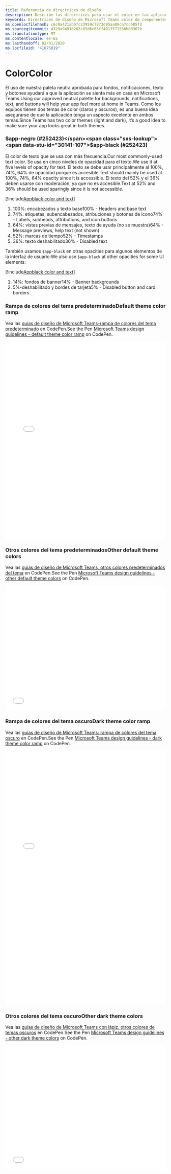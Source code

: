 ```yaml
---
title: Referencia de directrices de diseño
description: Describe las directrices para usar el color en las aplicaciones
keywords: Directrices de diseño de Microsoft Teams color de componentes de referencia
ms.openlocfilehash: c6c0a421abbfc23959c7873d95aa89ca7cc685f2
ms.sourcegitcommit: 4329a94918263c85d6c65ff401f571556b80307b
ms.translationtype: MT
ms.contentlocale: es-ES
ms.lasthandoff: 02/01/2020
ms.locfileid: "41675819"
---
```

# <a name="color"></a><span data-ttu-id="30141-104">Color</span><span class="sxs-lookup"><span data-stu-id="30141-104">Color</span></span>

<span data-ttu-id="30141-105">El uso de nuestra paleta neutra aprobada para fondos, notificaciones, texto y botones ayudará a que la aplicación se sienta más en casa en Microsoft Teams.</span><span class="sxs-lookup"><span data-stu-id="30141-105">Using our approved neutral palette for backgrounds, notifications, text, and buttons will help your app feel more at home in Teams.</span></span> <span data-ttu-id="30141-106">Como los equipos tienen dos temas de color (claros y oscuros), es una buena idea asegurarse de que la aplicación tenga un aspecto excelente en ambos temas.</span><span class="sxs-lookup"><span data-stu-id="30141-106">Since Teams has two color themes (light and dark), it’s a good idea to make sure your app looks great in both themes.</span></span>

### <a name="app-black-252423"></a><span data-ttu-id="30141-107">$app-negro (#252423)</span><span class="sxs-lookup"><span data-stu-id="30141-107">$app-black (#252423)</span></span>

<span data-ttu-id="30141-108">El color de texto que se usa con más frecuencia.</span><span class="sxs-lookup"><span data-stu-id="30141-108">Our most commonly-used text color.</span></span> <span data-ttu-id="30141-109">Se usa en cinco niveles de opacidad para el texto.</span><span class="sxs-lookup"><span data-stu-id="30141-109">We use it at five levels of opacity for text.</span></span> <span data-ttu-id="30141-110">El texto se debe usar principalmente al 100%, 74%, 64% de opacidad porque es accesible.</span><span class="sxs-lookup"><span data-stu-id="30141-110">Text should mainly be used at 100%, 74%, 64% opacity since it is accessible.</span></span> <span data-ttu-id="30141-111">El texto del 52% y el 36% deben usarse con moderación, ya que no es accesible.</span><span class="sxs-lookup"><span data-stu-id="30141-111">Text at 52% and 36% should be used sparingly since it is not accessible.</span></span>

[!include[Appblack color and text](~/includes/design/color-image-appblack-text.html)]

1. <span data-ttu-id="30141-112">100%: encabezados y texto base</span><span class="sxs-lookup"><span data-stu-id="30141-112">100% - Headers and base text</span></span>
2. <span data-ttu-id="30141-113">74%: etiquetas, subencabezados, atribuciones y botones de icono</span><span class="sxs-lookup"><span data-stu-id="30141-113">74% - Labels, subheads, attributions, and icon buttons</span></span>
3. <span data-ttu-id="30141-114">64%: vistas previas de mensajes, texto de ayuda (no se muestra)</span><span class="sxs-lookup"><span data-stu-id="30141-114">64% - Message previews, help text (not shown)</span></span>
4. <span data-ttu-id="30141-115">52%: marcas de tiempo</span><span class="sxs-lookup"><span data-stu-id="30141-115">52% - Timestamps</span></span>
5. <span data-ttu-id="30141-116">36%: texto deshabilitado</span><span class="sxs-lookup"><span data-stu-id="30141-116">36% - Disabled text</span></span>

<span data-ttu-id="30141-117">También usamos `$app-black` en otras opacities para algunos elementos de la interfaz de usuario:</span><span class="sxs-lookup"><span data-stu-id="30141-117">We also use `$app-black` at other opacities for some UI elements:</span></span>

[!include[Appblack color and text](~/includes/design/color-image-appblack-ui.html)]

1. <span data-ttu-id="30141-118">14%: fondos de banner</span><span class="sxs-lookup"><span data-stu-id="30141-118">14% - Banner backgrounds</span></span>
2. <span data-ttu-id="30141-119">5%-deshabilitado y bordes de tarjeta</span><span class="sxs-lookup"><span data-stu-id="30141-119">5% - Disabled button and card borders</span></span>

### <a name="default-theme-color-ramp"></a><span data-ttu-id="30141-120">Rampa de colores del tema predeterminado</span><span class="sxs-lookup"><span data-stu-id="30141-120">Default theme color ramp</span></span>

<span data-ttu-id="30141-121">Vea las [guías de diseño de Microsoft Teams-rampa de colores del tema predeterminado](https://codepen.io/msteams/pen/KyPmqL/) en CodePen.</span><span class="sxs-lookup"><span data-stu-id="30141-121">See the Pen [Microsoft Teams design guidelines - default theme color ramp](https://codepen.io/msteams/pen/KyPmqL/) on CodePen.</span></span>

<iframe height='620' scrolling='no' title='<span data-ttu-id="30141-122">Instrucciones de diseño de Microsoft Teams: rampa de colores del tema predeterminado</span><span class="sxs-lookup"><span data-stu-id="30141-122">Microsoft Teams design guidelines - default theme color ramp</span></span>' src='//codepen.io/msteams/embed/KyPmqL/?height=682&theme-id=31655&default-tab=result&embed-version=2' frameborder='no' allowtransparency='true' allowfullscreen='true' style='width: 100%;'><span data-ttu-id="30141-123">Consulte las <a href='https://codepen.io/msteams/pen/KyPmqL/'>guías de diseño de Microsoft Teams-gradación de colores del tema predeterminado</a> de Microsoft Teams (<a href='https://codepen.io/msteams'>@msteams</a>) en <a href='https://codepen.io'>CodePen</a>.</span><span class="sxs-lookup"><span data-stu-id="30141-123">See the Pen <a href='https://codepen.io/msteams/pen/KyPmqL/'>Microsoft Teams design guidelines - default theme color ramp</a> by Microsoft Teams (<a href='https://codepen.io/msteams'>@msteams</a>) on <a href='https://codepen.io'>CodePen</a>.</span></span>
</iframe>

### <a name="other-default-theme-colors"></a><span data-ttu-id="30141-124">Otros colores del tema predeterminados</span><span class="sxs-lookup"><span data-stu-id="30141-124">Other default theme colors</span></span>

<span data-ttu-id="30141-125">Vea las [guías de diseño de Microsoft Teams, otros colores predeterminados del tema](https://codepen.io/msteams/pen/zPOdYJ/) en CodePen.</span><span class="sxs-lookup"><span data-stu-id="30141-125">See the Pen [Microsoft Teams design guidelines - other default theme colors](https://codepen.io/msteams/pen/zPOdYJ/) on CodePen.</span></span>

<iframe height='392' scrolling='no' title='<span data-ttu-id="30141-126">Directrices de diseño de Microsoft Teams: otros colores predeterminados del tema</span><span class="sxs-lookup"><span data-stu-id="30141-126">Microsoft Teams design guidelines - other default theme colors</span></span>' src='//codepen.io/msteams/embed/zPOdYJ/?height=442&theme-id=31655&default-tab=result&embed-version=2' frameborder='no' allowtransparency='true' allowfullscreen='true' style='width: 100%;'><span data-ttu-id="30141-127">Vea las <a href='https://codepen.io/msteams/pen/zPOdYJ/'>guías de diseño de Microsoft Teams-otros colores predeterminados del tema</a> de Microsoft Teams (<a href='https://codepen.io/msteams'>@msteams</a>) en <a href='https://codepen.io'>CodePen</a>.</span><span class="sxs-lookup"><span data-stu-id="30141-127">See the Pen <a href='https://codepen.io/msteams/pen/zPOdYJ/'>Microsoft Teams design guidelines - other default theme colors</a> by Microsoft Teams (<a href='https://codepen.io/msteams'>@msteams</a>) on <a href='https://codepen.io'>CodePen</a>.</span></span>
</iframe>

### <a name="dark-theme-color-ramp"></a><span data-ttu-id="30141-128">Rampa de colores del tema oscuro</span><span class="sxs-lookup"><span data-stu-id="30141-128">Dark theme color ramp</span></span>

<span data-ttu-id="30141-129">Vea las [guías de diseño de Microsoft Teams: rampa de colores del tema oscuro](https://codepen.io/msteams/pen/BmBwjx/) en CodePen.</span><span class="sxs-lookup"><span data-stu-id="30141-129">See the Pen [Microsoft Teams design guidelines - dark theme color ramp](https://codepen.io/msteams/pen/BmBwjx/) on CodePen.</span></span>

<iframe height='798' scrolling='no' title='<span data-ttu-id="30141-130">Directrices de diseño de Microsoft Teams: rampa de colores del tema oscuro</span><span class="sxs-lookup"><span data-stu-id="30141-130">Microsoft Teams design guidelines - dark theme color ramp</span></span>' src='//codepen.io/msteams/embed/BmBwjx/?height=846&theme-id=31655&default-tab=result&embed-version=2' frameborder='no' allowtransparency='true' allowfullscreen='true' style='width: 100%;'><span data-ttu-id="30141-131">Vea las <a href='https://codepen.io/msteams/pen/BmBwjx/'>guías de diseño de Microsoft Teams: rampa de colores del tema oscuro</a> de Microsoft Teams (<a href='https://codepen.io/msteams'>@msteams</a>) en <a href='https://codepen.io'>CodePen</a>.</span><span class="sxs-lookup"><span data-stu-id="30141-131">See the Pen <a href='https://codepen.io/msteams/pen/BmBwjx/'>Microsoft Teams design guidelines - dark theme color ramp</a> by Microsoft Teams (<a href='https://codepen.io/msteams'>@msteams</a>) on <a href='https://codepen.io'>CodePen</a>.</span></span>
</iframe>

### <a name="other-dark-theme-colors"></a><span data-ttu-id="30141-132">Otros colores del tema oscuro</span><span class="sxs-lookup"><span data-stu-id="30141-132">Other dark theme colors</span></span>

<span data-ttu-id="30141-133">Vea las [guías de diseño de Microsoft Teams con lápiz, otros colores de temas oscuros](https://codepen.io/msteams/pen/zPOEXN/) en CodePen.</span><span class="sxs-lookup"><span data-stu-id="30141-133">See the Pen [Microsoft Teams design guidelines - other dark theme colors](https://codepen.io/msteams/pen/zPOEXN/) on CodePen.</span></span>

<iframe height='390' scrolling='no' title='<span data-ttu-id="30141-134">Directrices de diseño de Microsoft Teams: otros colores del tema oscuro</span><span class="sxs-lookup"><span data-stu-id="30141-134">Microsoft Teams design guidelines - other dark theme colors</span></span>' src='//codepen.io/msteams/embed/zPOEXN/?height=442&theme-id=31655&default-tab=result&embed-version=2' frameborder='no' allowtransparency='true' allowfullscreen='true' style='width: 100%;'><span data-ttu-id="30141-135">Consulte las <a href='https://codepen.io/msteams/pen/zPOEXN/'>guías de diseño de Microsoft Teams para Pen-otros colores oscuros del tema</a> de Microsoft Teams (<a href='https://codepen.io/msteams'>@msteams</a>) en <a href='https://codepen.io'>CodePen</a>.</span><span class="sxs-lookup"><span data-stu-id="30141-135">See the Pen <a href='https://codepen.io/msteams/pen/zPOEXN/'>Microsoft Teams design guidelines - other dark theme colors</a> by Microsoft Teams (<a href='https://codepen.io/msteams'>@msteams</a>) on <a href='https://codepen.io'>CodePen</a>.</span></span>
</iframe>